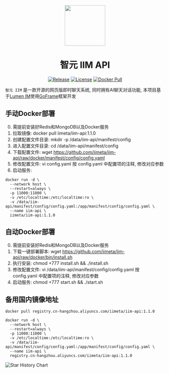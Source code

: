 <div align=center>

<img src="https://iim.ai/public/images/logo.png?t=2023112623" width="128"/>

# 智元 IIM API

[![Release](https://img.shields.io/github/v/release/iimeta/iim-api?color=blue)](https://github.com/iimeta/iim-api/releases)
[![License](https://img.shields.io/static/v1?label=license&message=MIT&color=green)](https://github.com/iimeta/iim-api/blob/main/LICENSE)
[![Docker Pull](https://img.shields.io/docker/pulls/iimeta/iim-api?color=brightgreen)](https://hub.docker.com/r/iimeta/iim-api)

</div>

`智元 IIM` 是一款开源的网页版即时聊天系统, 同时拥有AI聊天对话功能, 本项目基于[Lumen IM](https://github.com/gzydong/go-chat)使用[GoFrame](https://github.com/gogf/gf)框架开发

## 手动Docker部署
0. 需提前安装好Redis和MongoDB以及Docker服务
1. 拉取镜像: docker pull iimeta/iim-api:1.1.0
2. 创建配置文件目录: mkdir -p /data/iim-api/manifest/config
5. 进入配置文件目录: cd /data/iim-api/manifest/config
6. 下载配置文件: wget https://github.com/iimeta/iim-api/raw/docker/manifest/config/config.yaml
7. 修改配置文件: vi config.yaml 按 config.yaml 中配置项的注释, 修改对应参数
8. 启动服务: 
```shell
docker run -d \
  --network host \
  --restart=always \
  -p 11000:11000 \
  -v /etc/localtime:/etc/localtime:ro \
  -v /data/iim-api/manifest/config/config.yaml:/app/manifest/config/config.yaml \
  --name iim-api \
  iimeta/iim-api:1.1.0
```

## 自动Docker部署
0. 需提前安装好Redis和MongoDB以及Docker服务
1. 下载一键部署脚本: wget https://github.com/iimeta/iim-api/raw/docker/bin/install.sh
2. 执行安装: chmod +777 install.sh && ./install.sh
3. 修改配置文件: vi /data/iim-api/manifest/config/config.yaml 按 config.yaml 中配置项的注释, 修改对应参数
4. 启动服务: chmod +777 start.sh && ./start.sh

## 备用国内镜像地址
```shell
docker pull registry.cn-hangzhou.aliyuncs.com/iimeta/iim-api:1.1.0
```
```shell
docker run -d \
  --network host \
  --restart=always \
  -p 11000:11000 \
  -v /etc/localtime:/etc/localtime:ro \
  -v /data/iim-api/manifest/config/config.yaml:/app/manifest/config/config.yaml \
  --name iim-api \
  registry.cn-hangzhou.aliyuncs.com/iimeta/iim-api:1.1.0
```


![Star History Chart](https://api.star-history.com/svg?repos=iimeta/iim-api&type=Date)
